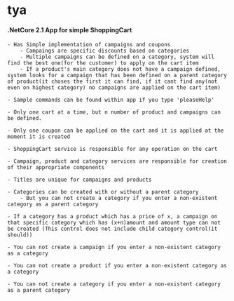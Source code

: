 # tya


#### .NetCore 2.1 App for simple ShoppingCart 

    - Has Simple implementation of campaigns and coupons
        - Campaings are specific discounts based on categories
        - Multiple campaigns can be defined on a category, system will find the best one(for the customer) to apply on the cart item
        - If a product's main category does not have a campaign defined, system looks for a campaign that has been defined on a parent category of product(it choses the first it can find, if it cant find any(not even on highest category) no campaigns are applied on the cart item)

    - Sample commands can be found within app if you type 'pleaseHelp'

    - Only one cart at a time, but n number of product and campaigns can be defined.

    - Only one coupon can be applied on the cart and it is applied at the moment it is created

    - ShoppingCart service is responsible for any operation on the cart

    - Campaign, product and category services are responsible for creation of their appropriate components

    - Titles are unique for campaigns and products

    - Categories can be created with or without a parent category
        - But you can not create a category if you enter a non-existent category as a parent category

    - If a category has a product which has a price of x, a campaign on that specific category which has (x+n)amount and amount type can not be created (This control does not include child category control(it should))

    - You can not create a campaign if you enter a non-existent category as a category
    
    - You can not create a product if you enter a non-existent category as a category

    - You can not create a category if you enter a non-existent category as a parent category
